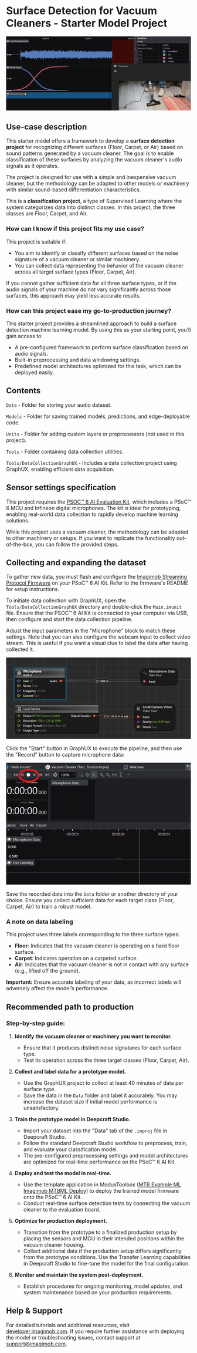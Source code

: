﻿# Surface Detection for Vacuum Cleaners - Starter Model Project

![](Resources/imgs/demo_studio_screenshot.png)

## Use-case description

This starter model offers a framework to develop a **surface detection project** for recognizing different surfaces (Floor, Carpet, or Air) based on sound patterns generated by a vacuum cleaner. The goal is to enable classification of these surfaces by analyzing the vacuum cleaner's audio signals as it operates.

The project is designed for use with a simple and inexpensive vacuum cleaner, but the methodology can be adapted to other models or machinery with similar sound-based differentiation characteristics.

This is a **classification project**, a type of Supervised Learning where the system categorizes data into distinct classes. In this project, the three classes are Floor, Carpet, and Air.

### How can I know if this project fits my use case?

This project is suitable if:

- You aim to identify or classify different surfaces based on the noise signature of a vacuum cleaner or similar machinery.
- You can collect data representing the behavior of the vacuum cleaner across all target surface types (Floor, Carpet, Air).

If you cannot gather sufficient data for all three surface types, or if the audio signals of your machine do not vary significantly across those surfaces, this approach may yield less accurate results.

### How can this project ease my go-to-production journey?

This starter project provides a streamlined approach to build a surface detection machine learning model. By using this as your starting point, you’ll gain access to:

- A pre-configured framework to perform surface classification based on audio signals.
- Built-in preprocessing and data windowing settings.
- Predefined model architectures optimized for this task, which can be deployed easily.

## Contents

`Data` - Folder for storing your audio dataset.

`Models` - Folder for saving trained models, predictions, and edge-deployable code.

`Units` - Folder for adding custom layers or preprocessors (not used in this project).

`Tools` - Folder containing data collection utilities.

`Tools/DataCollectionGraphUX` - Includes a data collection project using GraphUX, enabling efficient data acquisition.

## Sensor settings specification

This project requires the [PSOC™ 6 AI Evaluation Kit](https://www.infineon.com/cms/en/product/evaluation-boards/cy8ckit-062s2-ai/), which includes a PSoC™ 6 MCU and Infineon digital microphones. The kit is ideal for prototyping, enabling real-world data collection to rapidly develop machine learning solutions.

While this project uses a vacuum cleaner, the methodology can be adapted to other machinery or setups. If you want to replicate the functionality out-of-the-box, you can follow the provided steps.

## Collecting and expanding the dataset

To gather new data, you must flash and configure the [Imagimob Streaming Protocol Firmware](https://github.com/Infineon/mtb-example-imagimob-streaming-protocol/blob/master/README.md) on your PSoC™ 6 AI Kit. Refer to the firmware's README for setup instructions.

To initiate data collection with GraphUX, open the `Tools/DataCollectionGraphUX` directory and double-click the `Main.imunit` file. Ensure that the PSOC™ 6 AI Kit is connected to your computer via USB, then configure and start the data collection pipeline.

Adjust the input parameters in the "Microphone" block to match these settings. Note that you can also configure the webcam input to collect video stream. This is useful if you want a visual clue to label the data after having collected it.

![](Resources/imgs/graphux_settings.png)

Click the "Start" button in GraphUX to execute the pipeline, and then use the "Record" button to capture microphone data:

![](Resources/imgs/recording_sample.png)

Save the recorded data into the `Data` folder or another directory of your choice. Ensure you collect sufficient data for each target class (Floor, Carpet, Air) to train a robust model.

### A note on data labeling

This project uses three labels corresponding to the three surface types:

- **Floor**: Indicates that the vacuum cleaner is operating on a hard floor surface.
- **Carpet**: Indicates operation on a carpeted surface.
- **Air**: Indicates that the vacuum cleaner is not in contact with any surface (e.g., lifted off the ground).

**Important:** Ensure accurate labeling of your data, as incorrect labels will adversely affect the model’s performance.

## Recommended path to production

### Step-by-step guide:

1. **Identify the vacuum cleaner or machinery you want to monitor.**
   - Ensure that it produces distinct noise signatures for each surface type.
   - Test its operation across the three target classes (Floor, Carpet, Air).

2. **Collect and label data for a prototype model.**
   - Use the GraphUX project to collect at least 40 minutes of data per surface type.
   - Save the data in the `Data` folder and label it accurately. You may increase the dataset size if initial model performance is unsatisfactory.

3. **Train the prototype model in Deepcraft Studio.**
   - Import your dataset into the "Data" tab of the `.improj` file in Deepcraft Studio.
   - Follow the standard Deepcraft Studio workflow to preprocess, train, and evaluate your classification model.
   - The pre-configured preprocessing settings and model architectures are optimized for real-time performance on the PSoC™ 6 AI Kit.

4. **Deploy and test the model in real-time.**
   - Use the template application in ModusToolbox ([MTB Example ML Imagimob MTBML Deploy](https://github.com/Infineon/mtb-example-ml-imagimob-mtbml-deploy)) to deploy the trained model firmware onto the PSoC™ 6 AI Kit.
   - Conduct real-time surface detection tests by connecting the vacuum cleaner to the evaluation board.

5. **Optimize for production deployment.**
   - Transition from the prototype to a finalized production setup by placing the sensors and MCU in their intended positions within the vacuum cleaner housing.
   - Collect additional data if the production setup differs significantly from the prototype conditions. Use the Transfer Learning capabilities in Deepcraft Studio to fine-tune the model for the final configuration.

6. **Monitor and maintain the system post-deployment.**
   - Establish procedures for ongoing monitoring, model updates, and system maintenance based on your production requirements.

## Help & Support

For detailed tutorials and additional resources, visit [developer.imagimob.com](https://developer.imagimob.com). If you require further assistance with deploying the model or troubleshooting issues, contact support at [support@imagimob.com](mailto:support@imagimob.com).
